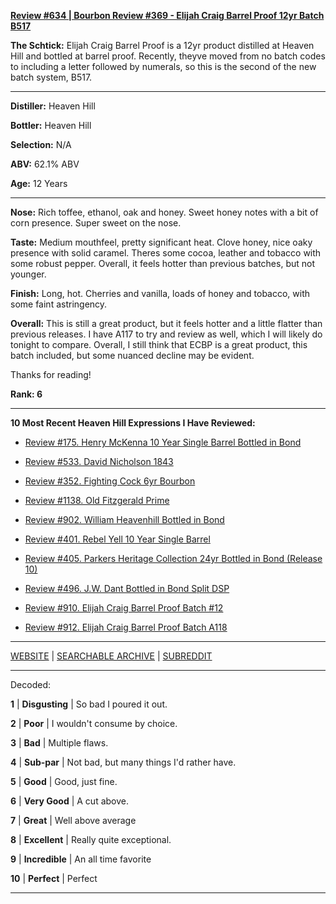 
[**Review #634 | Bourbon Review #369 - Elijah Craig Barrel Proof 12yr Batch B517**]( https://t8ke.review/review-634-elijah-craig-barrel-proof-b517/)

**The Schtick:** Elijah Craig Barrel Proof is a 12yr product distilled at Heaven Hill and bottled at barrel proof. Recently, theyve moved from no batch codes to including a letter followed by numerals, so this is the second of the new batch system, B517.

-----

**Distiller:** Heaven Hill

**Bottler:** Heaven Hill

**Selection:** N/A

**ABV:** 62.1% ABV

**Age:** 12 Years 

-----

**Nose:**  Rich toffee, ethanol, oak and honey. Sweet honey notes with a bit of corn presence. Super sweet on the nose. 

**Taste:** Medium mouthfeel, pretty significant heat. Clove honey, nice oaky presence with solid caramel. Theres some cocoa, leather and tobacco with some robust pepper. Overall, it feels hotter than previous batches, but not younger. 

**Finish:** Long, hot. Cherries and vanilla, loads of honey and tobacco, with some faint astringency. 

**Overall:** This is still a great product, but it feels hotter and a little flatter than previous releases. I have A117 to try and review as well, which I will likely do tonight to compare. Overall, I still think that ECBP is a great product, this batch included, but some nuanced decline may be evident. 

Thanks for reading!

**Rank: 6**

----- 

**10 Most Recent Heaven Hill Expressions I Have Reviewed:** 

- [Review #175. Henry McKenna 10 Year Single Barrel Bottled in Bond]( https://t8ke.review/review-175-henry-mckenna-10yr-bottled-in-bond-re-review/) 

- [Review #533. David Nicholson 1843]( https://t8ke.review/review-533-david-nicholson-1843/) 

- [Review #352. Fighting Cock 6yr Bourbon]( https://t8ke.review/review-352-fighting-cock-6yr/) 

- [Review #1138. Old Fitzgerald Prime]( https://t8ke.review/review-1138-old-fitzgerald-prime/) 

- [Review #902. William Heavenhill Bottled in Bond]( https://t8ke.review/review-902-william-heavenhill-bottled-in-bond/) 

- [Review #401. Rebel Yell 10 Year Single Barrel]( https://t8ke.review/review-401-rebel-yell-single-barrel-10yr/) 

- [Review #405. Parkers Heritage Collection 24yr Bottled in Bond (Release 10)]( https://t8ke.review/review-405-parkers-heritage-collection-10-24yr-bottled-in-bond/) 

- [Review #496. J.W. Dant Bottled in Bond Split DSP]( https://t8ke.review/review-496-jw-dant-split-dsp-131/) 

- [Review #910. Elijah Craig Barrel Proof Batch #12]( https://t8ke.review/review-910-elijah-craig-barrel-proof-batch-12/) 

- [Review #912. Elijah Craig Barrel Proof Batch A118]( https://t8ke.review/review-912-elijah-craig-barrel-proof-batch-a118/) 

-----

[WEBSITE](https://t8ke.review) | [SEARCHABLE ARCHIVE](https://t8ke.review/review-archive/) | [SUBREDDIT](https://reddit.com/r/t8kereviews)

-----

Decoded:

**1** | **Disgusting** | So bad I poured it out.

**2** | **Poor** | I wouldn't consume by choice.

**3** | **Bad** | Multiple flaws.

**4** | **Sub-par** | Not bad, but many things I'd rather have.

**5** | **Good** | Good, just fine.

**6** | **Very Good** | A cut above.

**7** | **Great** | Well above average

**8** | **Excellent** | Really quite exceptional.

**9** | **Incredible** | An all time favorite

**10** | **Perfect** | Perfect

----

